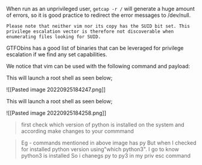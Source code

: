 When run as an unprivileged user, `getcap -r /` will generate a huge amount of errors, so it is good practice to redirect the error messages to /dev/null.

	Please note that neither vim nor its copy has the SUID bit set. This privilege escalation vector is therefore not discoverable when enumerating files looking for SUID.

GTFObins has a good list of binaries that can be leveraged for privilege escalation if we find any set capabilities.  
  
We notice that vim can be used with the following command and payload:  
  

This will launch a root shell as seen below;

  ![[Pasted image 20220925184247.png]]

This will launch a root shell as seen below;

![[Pasted image 20220925184258.png]]


> first check which version of python is installed on the system and according make changes to your commmand

> Eg - commands mentioned in above image has py
> But when I checked for installed python version using"which python3". I go to know python3 is installed
> So i chanegs py to py3 in my priv esc command
